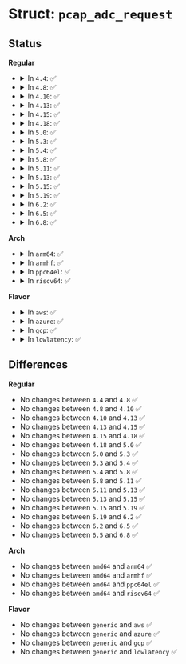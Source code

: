 # Struct: <code>pcap_adc_request</code>

## Status
<b>Regular</b>
<ul>
<li>
<details>
<summary>In <code>4.4</code>: ✅</summary>

```c
struct pcap_adc_request {
    u8 bank;
    u8 ch[2];
    u32 flags;
    void (*callback)(void *, u16 *);
    void *data;
};
```
</details>
</li>
<li>
<details>
<summary>In <code>4.8</code>: ✅</summary>

```c
struct pcap_adc_request {
    u8 bank;
    u8 ch[2];
    u32 flags;
    void (*callback)(void *, u16 *);
    void *data;
};
```
</details>
</li>
<li>
<details>
<summary>In <code>4.10</code>: ✅</summary>

```c
struct pcap_adc_request {
    u8 bank;
    u8 ch[2];
    u32 flags;
    void (*callback)(void *, u16 *);
    void *data;
};
```
</details>
</li>
<li>
<details>
<summary>In <code>4.13</code>: ✅</summary>

```c
struct pcap_adc_request {
    u8 bank;
    u8 ch[2];
    u32 flags;
    void (*callback)(void *, u16 *);
    void *data;
};
```
</details>
</li>
<li>
<details>
<summary>In <code>4.15</code>: ✅</summary>

```c
struct pcap_adc_request {
    u8 bank;
    u8 ch[2];
    u32 flags;
    void (*callback)(void *, u16 *);
    void *data;
};
```
</details>
</li>
<li>
<details>
<summary>In <code>4.18</code>: ✅</summary>

```c
struct pcap_adc_request {
    u8 bank;
    u8 ch[2];
    u32 flags;
    void (*callback)(void *, u16 *);
    void *data;
};
```
</details>
</li>
<li>
<details>
<summary>In <code>5.0</code>: ✅</summary>

```c
struct pcap_adc_request {
    u8 bank;
    u8 ch[2];
    u32 flags;
    void (*callback)(void *, u16 *);
    void *data;
};
```
</details>
</li>
<li>
<details>
<summary>In <code>5.3</code>: ✅</summary>

```c
struct pcap_adc_request {
    u8 bank;
    u8 ch[2];
    u32 flags;
    void (*callback)(void *, u16 *);
    void *data;
};
```
</details>
</li>
<li>
<details>
<summary>In <code>5.4</code>: ✅</summary>

```c
struct pcap_adc_request {
    u8 bank;
    u8 ch[2];
    u32 flags;
    void (*callback)(void *, u16 *);
    void *data;
};
```
</details>
</li>
<li>
<details>
<summary>In <code>5.8</code>: ✅</summary>

```c
struct pcap_adc_request {
    u8 bank;
    u8 ch[2];
    u32 flags;
    void (*callback)(void *, u16 *);
    void *data;
};
```
</details>
</li>
<li>
<details>
<summary>In <code>5.11</code>: ✅</summary>

```c
struct pcap_adc_request {
    u8 bank;
    u8 ch[2];
    u32 flags;
    void (*callback)(void *, u16 *);
    void *data;
};
```
</details>
</li>
<li>
<details>
<summary>In <code>5.13</code>: ✅</summary>

```c
struct pcap_adc_request {
    u8 bank;
    u8 ch[2];
    u32 flags;
    void (*callback)(void *, u16 *);
    void *data;
};
```
</details>
</li>
<li>
<details>
<summary>In <code>5.15</code>: ✅</summary>

```c
struct pcap_adc_request {
    u8 bank;
    u8 ch[2];
    u32 flags;
    void (*callback)(void *, u16 *);
    void *data;
};
```
</details>
</li>
<li>
<details>
<summary>In <code>5.19</code>: ✅</summary>

```c
struct pcap_adc_request {
    u8 bank;
    u8 ch[2];
    u32 flags;
    void (*callback)(void *, u16 *);
    void *data;
};
```
</details>
</li>
<li>
<details>
<summary>In <code>6.2</code>: ✅</summary>

```c
struct pcap_adc_request {
    u8 bank;
    u8 ch[2];
    u32 flags;
    void (*callback)(void *, u16 *);
    void *data;
};
```
</details>
</li>
<li>
<details>
<summary>In <code>6.5</code>: ✅</summary>

```c
struct pcap_adc_request {
    u8 bank;
    u8 ch[2];
    u32 flags;
    void (*callback)(void *, u16 *);
    void *data;
};
```
</details>
</li>
<li>
<details>
<summary>In <code>6.8</code>: ✅</summary>

```c
struct pcap_adc_request {
    u8 bank;
    u8 ch[2];
    u32 flags;
    void (*callback)(void *, u16 *);
    void *data;
};
```
</details>
</li>
</ul>
<b>Arch</b>
<ul>
<li>
<details>
<summary>In <code>arm64</code>: ✅</summary>

```c
struct pcap_adc_request {
    u8 bank;
    u8 ch[2];
    u32 flags;
    void (*callback)(void *, u16 *);
    void *data;
};
```
</details>
</li>
<li>
<details>
<summary>In <code>armhf</code>: ✅</summary>

```c
struct pcap_adc_request {
    u8 bank;
    u8 ch[2];
    u32 flags;
    void (*callback)(void *, u16 *);
    void *data;
};
```
</details>
</li>
<li>
<details>
<summary>In <code>ppc64el</code>: ✅</summary>

```c
struct pcap_adc_request {
    u8 bank;
    u8 ch[2];
    u32 flags;
    void (*callback)(void *, u16 *);
    void *data;
};
```
</details>
</li>
<li>
<details>
<summary>In <code>riscv64</code>: ✅</summary>

```c
struct pcap_adc_request {
    u8 bank;
    u8 ch[2];
    u32 flags;
    void (*callback)(void *, u16 *);
    void *data;
};
```
</details>
</li>
</ul>
<b>Flavor</b>
<ul>
<li>
<details>
<summary>In <code>aws</code>: ✅</summary>

```c
struct pcap_adc_request {
    u8 bank;
    u8 ch[2];
    u32 flags;
    void (*callback)(void *, u16 *);
    void *data;
};
```
</details>
</li>
<li>
<details>
<summary>In <code>azure</code>: ✅</summary>

```c
struct pcap_adc_request {
    u8 bank;
    u8 ch[2];
    u32 flags;
    void (*callback)(void *, u16 *);
    void *data;
};
```
</details>
</li>
<li>
<details>
<summary>In <code>gcp</code>: ✅</summary>

```c
struct pcap_adc_request {
    u8 bank;
    u8 ch[2];
    u32 flags;
    void (*callback)(void *, u16 *);
    void *data;
};
```
</details>
</li>
<li>
<details>
<summary>In <code>lowlatency</code>: ✅</summary>

```c
struct pcap_adc_request {
    u8 bank;
    u8 ch[2];
    u32 flags;
    void (*callback)(void *, u16 *);
    void *data;
};
```
</details>
</li>
</ul>

## Differences
<b>Regular</b>
<ul>
<li>
No changes between <code>4.4</code> and <code>4.8</code> ✅
</li>
<li>
No changes between <code>4.8</code> and <code>4.10</code> ✅
</li>
<li>
No changes between <code>4.10</code> and <code>4.13</code> ✅
</li>
<li>
No changes between <code>4.13</code> and <code>4.15</code> ✅
</li>
<li>
No changes between <code>4.15</code> and <code>4.18</code> ✅
</li>
<li>
No changes between <code>4.18</code> and <code>5.0</code> ✅
</li>
<li>
No changes between <code>5.0</code> and <code>5.3</code> ✅
</li>
<li>
No changes between <code>5.3</code> and <code>5.4</code> ✅
</li>
<li>
No changes between <code>5.4</code> and <code>5.8</code> ✅
</li>
<li>
No changes between <code>5.8</code> and <code>5.11</code> ✅
</li>
<li>
No changes between <code>5.11</code> and <code>5.13</code> ✅
</li>
<li>
No changes between <code>5.13</code> and <code>5.15</code> ✅
</li>
<li>
No changes between <code>5.15</code> and <code>5.19</code> ✅
</li>
<li>
No changes between <code>5.19</code> and <code>6.2</code> ✅
</li>
<li>
No changes between <code>6.2</code> and <code>6.5</code> ✅
</li>
<li>
No changes between <code>6.5</code> and <code>6.8</code> ✅
</li>
</ul>
<b>Arch</b>
<ul>
<li>
No changes between <code>amd64</code> and <code>arm64</code> ✅
</li>
<li>
No changes between <code>amd64</code> and <code>armhf</code> ✅
</li>
<li>
No changes between <code>amd64</code> and <code>ppc64el</code> ✅
</li>
<li>
No changes between <code>amd64</code> and <code>riscv64</code> ✅
</li>
</ul>
<b>Flavor</b>
<ul>
<li>
No changes between <code>generic</code> and <code>aws</code> ✅
</li>
<li>
No changes between <code>generic</code> and <code>azure</code> ✅
</li>
<li>
No changes between <code>generic</code> and <code>gcp</code> ✅
</li>
<li>
No changes between <code>generic</code> and <code>lowlatency</code> ✅
</li>
</ul>
